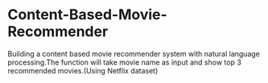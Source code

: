 # Content-Based-Movie-Recommender
Building a content based movie recommender system with natural language processing.The function will take movie name as input and show  top 3 recommended movies.(Using Netflix dataset) 
